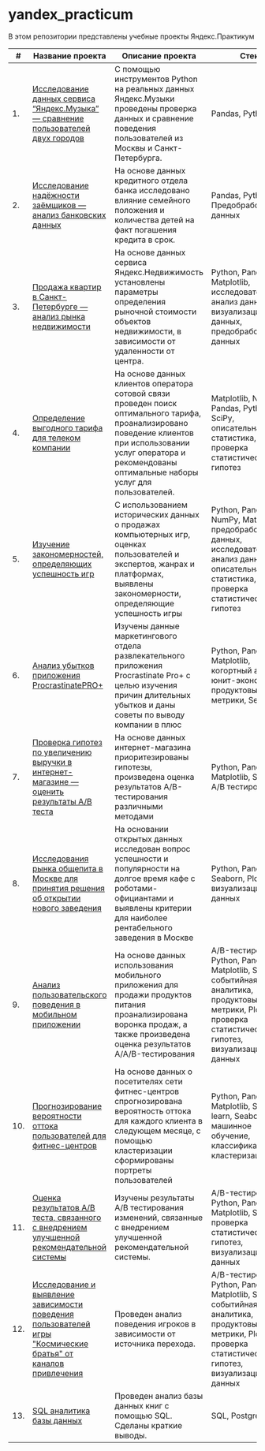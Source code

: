 # yandex_practicum
В этом репозитории представлены учебные проекты Яндекс.Практикум 

| # | Название проекта | Описание проекта | Стек |
|----| ----------------| ---------------|-------|
| 1. | [Исследование данных сервиса “Яндекс.Музыка” — сравнение пользователей двух городов](https://github.com/drodaria/yandex_practicum/tree/main/01.%20Music%20of%20the%20cities) | С помощью инструментов Python на реальных данных Яндекс.Музыки проведены проверка данных и сравнение поведения пользователей из Москвы и Санкт-Петербурга. |  Pandas, Python |
| 2. | [Исследование надёжности заёмщиков — анализ банковских данных](https://github.com/drodaria/yandex_practicum/tree/main/02.%20Bank%20borrowers%20analysis) | На основе данных кредитного отдела банка исследовано влияние семейного положения и количества детей на факт погашения кредита в срок. | Pandas, Python, Предобработка данных |
| 3. | [Продажа квартир в Санкт-Петербурге — анализ рынка недвижимости](https://github.com/drodaria/yandex_practicum/tree/main/03.%20Real%20estate%20of%20SPB) | На основе данных сервиса Яндекс.Недвижимость установлены параметры определения рыночной стоимости объектов недвижимости, в зависимости от удаленности от центра. | Python, Pandas, Matplotlib, исследовательский анализ данных, визуализация данных, предобработка данных |
| 4.| [Определение выгодного тарифа для телеком компании](https://github.com/drodaria/yandex_practicum/tree/main/04.%20Mobile%20tariffs%20compare) | На основе данных клиентов оператора сотовой связи проведен поиск оптимального тарифа, проанализировано поведение клиентов при использовании услуг оператора и рекомендованы оптимальные наборы услуг для пользователей. | Matplotlib, NumPy, Pandas, Python, SciPy, описательная статистика, проверка статистических гипотез |
| 5. | [Изучение закономерностей, определяющих успешность игр](https://github.com/drodaria/yandex_practicum/tree/main/05.%20Games%20sales%20pattern) | C использованием исторических данных о продажах компьютерных игр, оценках пользователей и экспертов, жанрах и платформах, выявлены закономерности, определяющие успешность игры | Python, Pandas, NumPy, Matplotlib, предобработка данных, исследовательский анализ данных, описательная статистика, проверка статистических гипотез |
| 6. | [Анализ убытков приложения ProcrastinatePRO+](https://github.com/drodaria/yandex_practicum/tree/main/06.%20App%20marketing%20analysis) | Изучены данные маркетингового отдела развлекательного приложения Procrastinate Pro+ с целью изучения причин длительных убытков и даны советы по выводу компании в плюс |  Python, Pandas, Matplotlib, когортный анализ, юнит-экономика, продуктовые метрики, Seaborn |
| 7. | [Проверка гипотез по увеличению выручки в интернет-магазине — оценить результаты A/B теста](https://github.com/drodaria/yandex_practicum/tree/main/07.%20Internet%20market%20revenue%20a_b%20tests) | На основе данныx интернет-магазина приоритезированы гипотезы, произведена оценка результатов A/B-тестирования различными методами | Python, Pandas, Matplotlib, SciPy, A/B тестирование |
| 8. | [Исследования рынка общепита в Москве для принятия решения об открытии нового заведения](https://github.com/drodaria/yandex_practicum/tree/main/08.%20Moscow%20restaurants) | На основании открытых данных исследован вопрос успешности и популярности на долгое время кафе с роботами-официантами и выявлены критерии для наиболее рентабельного заведения в Москве | Python, Pandas, Seaborn, Plotly, визуализация данных | 
| 9. | [Анализ пользовательского поведения в мобильном приложении](https://github.com/drodaria/yandex_practicum/tree/main/09.%20Mobile%20app%20users%20actioins) | На основе данных использования мобильного приложения для продажи продуктов питания проанализирована воронка продаж, а также произведена оценка результатов A/A/B-тестирования | A/B-тестирование, Python, Pandas, Matplotlib, Seaborn, событийная аналитика, продуктовые метрики, Plotly, проверка статистических гипотез, визуализация данных |
| 10. | [Прогнозирование вероятности оттока пользователей для фитнес-центров](https://github.com/drodaria/yandex_practicum/tree/main/10.%20Gym%20machine%20learning) | На основе данных о посетителях сети фитнес-центров спрогнозирована вероятность оттока для каждого клиента в следующем месяце, с помощью кластеризации сформированы портреты пользователей | Python, Pandas, Matplotlib, Scikit-learn, Seaborn, машинное обучение, классификация, кластеризация	|
| 11. | [Оценка результатов А/В теста, связанного с внедрением улучшенной рекомендательной системы](https://github.com/drodaria/yandex_practicum/tree/main/11.%20Final%20project%20(SQL%2C%20A_B%20tests%2C%20game%20users%20analysis)/A_B%20tests) | Изучены результаты A/B тестирования изменений, связанные с внедрением улучшенной рекомендательной системы. | A/B-тестирование, Python, Panda, Matplotlib, Seaborn, проверка статистических гипотез, визуализация данных |
| 12. | [Исследование и выявление зависимости поведения пользователей игры "Космические братья" от каналов привлечения](https://github.com/drodaria/yandex_practicum/tree/main/11.%20Final%20project%20(SQL%2C%20A_B%20tests%2C%20game%20users%20analysis)/Games%20users%20analysis) | Проведен анализ поведения игроков в зависимости от источника перехода. | A/B-тестирование, Python, Pandas, Matplotlib, Seaborn, событийная аналитика, продуктовые, метрики, Plotly, проверка статистических гипотез, визуализация данных |
| 13. | [SQL аналитика базы данных](https://github.com/drodaria/yandex_practicum/tree/main/11.%20Final%20project%20(SQL%2C%20A_B%20tests%2C%20game%20users%20analysis)/SQL%20database%20analysis) | Проведен анализ базы данных книг с помощью SQL. Сделаны краткие выводы. | SQL, PostgreSQL |


